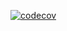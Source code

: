 [![codecov](https://codecov.io/gh/codefresh-io/cf-argo-plugin/branch/master/graph/badge.svg?token=DFIBSE8YTB)](https://codecov.io/gh/codefresh-io/cf-argo-plugin)